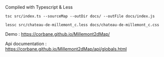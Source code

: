 
Compiled with Typescript & Less

`tsc src/index.ts --sourceMap --outDir docs/ --outFile docs/index.js`

`lessc src/chateau-de-millemont_c.less docs/chateau-de-millemont_c.css`

Demo : https://corbane.github.io/Millemont2dMap/

Api documentation : https://corbane.github.io/Millemont2dMap/api/globals.html

